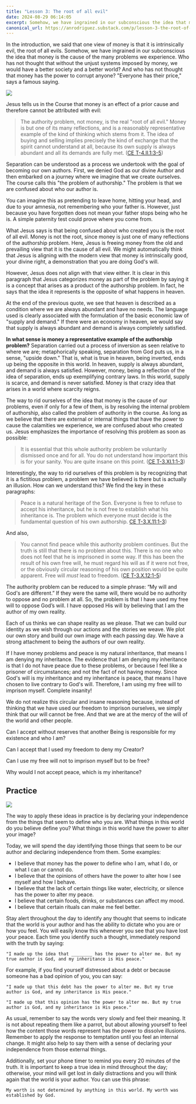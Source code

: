 ```yaml
---
title: "Lesson 3: The root of all evil"
date: 2024-08-29 06:14:05
excerpt: Somehow, we have ingrained in our subconscious the idea that money is the cause of the many problems we experience. Who has not thought that without the unjust systems imposed by money, we would have a better society and a better world?
canonical_url: https://anrodriguez.substack.com/p/lesson-3-the-root-of-all-evilhtml
---
```

In the introduction, we said that one view of money is that it is intrinsically evil, the root of all evils. Somehow, we have ingrained in our subconscious the idea that money is the cause of the many problems we experience. Who has not thought that without the unjust systems imposed by money, we would have a better society and a better world? And who has not thought that money has the power to corrupt anyone? "Everyone has their price," says a famous saying.

![](https://siran.github.io/assets/a_new_vision_on_money/money-grows.png)


Jesus tells us in the Course that money is an effect of a prior cause and therefore cannot be attributed with evil:

> The authority problem, not money, is the real "root of all evil." Money is but one of its many reflections, and is a reasonably representative example of the kind of thinking which stems from it. The idea of buying and selling implies precisely the kind of exchange that the spirit cannot understand at all, because its own supply is always abundant and all its demands are fully met. ([CE T-4.II.1:3-5](https://acimce.app/:T-4.II.1:3-5))

Separation can be understood as a process we undertook with the goal of becoming our own authors. First, we denied God as our divine Author and then embarked on a journey where we imagine that we create ourselves. The course calls this "the problem of authorship." The problem is that we are confused about who our author is.

You can imagine this as pretending to leave home, hitting your head, and due to your amnesia, not remembering who your father is. However, just because you have forgotten does not mean your father stops being who he is. A simple paternity test could prove where you come from.

What Jesus says is that being confused about who created you is the root of all evil. Money is not the root, since money is just one of many reflections of the authorship problem. Here, Jesus is freeing money from the old and prevailing view that it is the cause of all evil. We might automatically think that Jesus is aligning with the modern view that money is intrinsically good, your divine right, a demonstration that you are doing God's will.

However, Jesus does not align with that view either. It is clear in this paragraph that Jesus categorizes money as part of the problem by saying it is a concept that arises as a product of the authorship problem. In fact, he says that the idea it represents is the opposite of what happens in heaven.

At the end of the previous quote, we see that heaven is described as a condition where we are always abundant and have no needs. The language used is clearly associated with the formulation of the basic economic law of "supply and demand." If there were an economy in heaven, we would say that supply is always abundant and demand is always completely satisfied.

**In what sense is money a representative example of the authorship problem?** Separation carried out a process of inversion as seen relative to where we are; metaphorically speaking, separation from God puts us, in a sense, "upside down." That is, what is true in heaven, being inverted, ends up being the opposite in this world. In heaven, supply is always abundant, and demand is always satisfied. However, money, being a reflection of the idea of separation, ends up exemplifying contrary laws. In this world, supply is scarce, and demand is never satisfied. Money is that crazy idea that arises in a world where scarcity reigns.

The way to rid ourselves of the idea that money is the cause of our problems, even if only for a few of them, is by resolving the internal problem of authorship, also called the problem of authority in the course. As long as we believe that there are external or internal things that have the power to cause the calamities we experience, we are confused about who created us. Jesus emphasizes the importance of resolving this problem as soon as possible:

>It is essential that this whole authority problem be voluntarily dismissed once and for all. You do not understand how important this is for your sanity. You are quite insane on this point. ([CE T-3.XI.1:1-3](https://acimce.app/:T-3.XI.1:1-3))

Interestingly, the way to rid ourselves of this problem is by recognizing that it is a fictitious problem, a problem we have believed is there but is actually an illusion. How can we understand this? We find the key in these paragraphs:

> Peace is a natural heritage of the Son. Everyone is free to refuse to accept his inheritance, but he is not free to establish what his inheritance is. The problem which everyone must decide is the fundamental question of his own authorship. [CE T-3.X.11:1-3](https://acimce.app/:T-3.X.11:1-3))

And also,

> You cannot find peace while this authority problem continues. But the truth is still that there is no problem about this. There is no one who does not feel that he is imprisoned in some way. If this has been the result of his own free will, he must regard his will as if it were not free, or the obviously circular reasoning of his own position would be quite apparent. Free will _must_ lead to freedom. ([CE T-3.X.12:1-5](https://acimce.app/:T-3.X.12:1-5))

The authority problem can be reduced to a simple phrase: “My will and God's are different.” If they were the same will, there would be no authority to oppose and no problem at all. So, the problem is that I have used my free will to oppose God’s will. I have opposed His will by believing that I am the author of my own reality.

Each of us thinks we can shape reality as we please. That we can build our identity as we wish through our actions and the stories we weave. We plot our own story and build our own image with each passing day. We have a strong attachment to being the authors of our own reality.

If I have money problems and peace is my natural inheritance, that means I am denying my inheritance. The evidence that I am denying my inheritance is that I do not have peace due to these problems, or because I feel like a prisoner of circumstances; and not the fact of not having money. Since God's will is my inheritance and my inheritance is peace, that means I have chosen to live contrary to God's will. Therefore, I am using my free will to imprison myself. Complete insanity!

We do not realize this circular and insane reasoning because, instead of thinking that we have used our freedom to imprison ourselves, we simply think that our will cannot be free. And that we are at the mercy of the will of the world and other people.

Can I accept without reserves that another Being is responsible for my existence and who I am?

Can I accept that I used my freedom to deny my Creator? 

Can I use my free will not to imprison myself but to be free?

Why would I not accept peace, which is my inheritance?

## Practice
![](https://siran.github.io/assets/a_new_vision_on_money/woman-painting-wall.png)


The way to apply these ideas in practice is by declaring your independence from the things that seem to define who you are. What things in this world do you believe define you? What things in this world have the power to alter your image?

Today, we will spend the day identifying those things that seem to be our author and declaring independence from them. Some examples:

- I believe that money has the power to define who I am, what I do, or what I can or cannot do.
- I believe that the opinions of others have the power to alter how I see myself and how I behave.
- I believe that the lack of certain things like water, electricity, or silence has the power to alter my peace.
- I believe that certain foods, drinks, or substances can affect my mood.
- I believe that certain rituals can make me feel better.

Stay alert throughout the day to identify any thought that seems to indicate that the world is your author and has the ability to dictate who you are or how you feel. You will easily know this whenever you see that you have lost your peace. Each time you identify such a thought, immediately respond with the truth by saying:

	"I made up the idea that ________ has the power to alter me. But my true author is God, and my inheritance is His peace."

For example, if you find yourself distressed about a debt or because someone has a bad opinion of you, you can say:

	"I made up that this debt has the power to alter me. But my true author is God, and my inheritance is His peace."

	"I made up that this opinion has the power to alter me. But my true author is God, and my inheritance is His peace."

As usual, remember to say the words very slowly and feel their meaning. It is not about repeating them like a parrot, but about allowing yourself to feel how the content those words represent has the power to dissolve illusions. Remember to apply the response to temptation until you feel an internal change. It might also help to say them with a sense of declaring your independence from those external things.

Additionally, set your phone timer to remind you every 20 minutes of the truth. It is important to keep a true idea in mind throughout the day; otherwise, your mind will get lost in daily distractions and you will think again that the world is your author. You can use this phrase:

	My worth is not determined by anything in this world. My worth was established by God.
